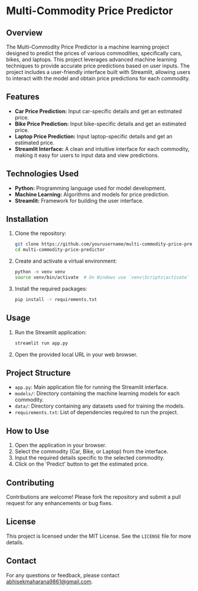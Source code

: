 # Multi-Commodity Price Predictor

## Overview
The Multi-Commodity Price Predictor is a machine learning project designed to predict the prices of various commodities, specifically cars, bikes, and laptops. This project leverages advanced machine learning techniques to provide accurate price predictions based on user inputs. The project includes a user-friendly interface built with Streamlit, allowing users to interact with the model and obtain price predictions for each commodity.

## Features
- **Car Price Prediction:** Input car-specific details and get an estimated price.
- **Bike Price Prediction:** Input bike-specific details and get an estimated price.
- **Laptop Price Prediction:** Input laptop-specific details and get an estimated price.
- **Streamlit Interface:** A clean and intuitive interface for each commodity, making it easy for users to input data and view predictions.

## Technologies Used
- **Python:** Programming language used for model development.
- **Machine Learning:** Algorithms and models for price prediction.
- **Streamlit:** Framework for building the user interface.

## Installation
1. Clone the repository:
    ```bash
    git clone https://github.com/yourusername/multi-commodity-price-predictor.git
    cd multi-commodity-price-predictor
    ```
2. Create and activate a virtual environment:
    ```bash
    python -m venv venv
    source venv/bin/activate  # On Windows use `venv\Scripts\activate`
    ```
3. Install the required packages:
    ```bash
    pip install -r requirements.txt
    ```

## Usage
1. Run the Streamlit application:
    ```bash
    streamlit run app.py
    ```
2. Open the provided local URL in your web browser.

## Project Structure
- `app.py`: Main application file for running the Streamlit interface.
- `models/`: Directory containing the machine learning models for each commodity.
- `data/`: Directory containing any datasets used for training the models.
- `requirements.txt`: List of dependencies required to run the project.

## How to Use
1. Open the application in your browser.
2. Select the commodity (Car, Bike, or Laptop) from the interface.
3. Input the required details specific to the selected commodity.
4. Click on the 'Predict' button to get the estimated price.

## Contributing
Contributions are welcome! Please fork the repository and submit a pull request for any enhancements or bug fixes.

## License
This project is licensed under the MIT License. See the `LICENSE` file for more details.

## Contact
For any questions or feedback, please contact [abhisekmaharana9861@gmail.com](abhisekmaharana9861@gmail.com).

